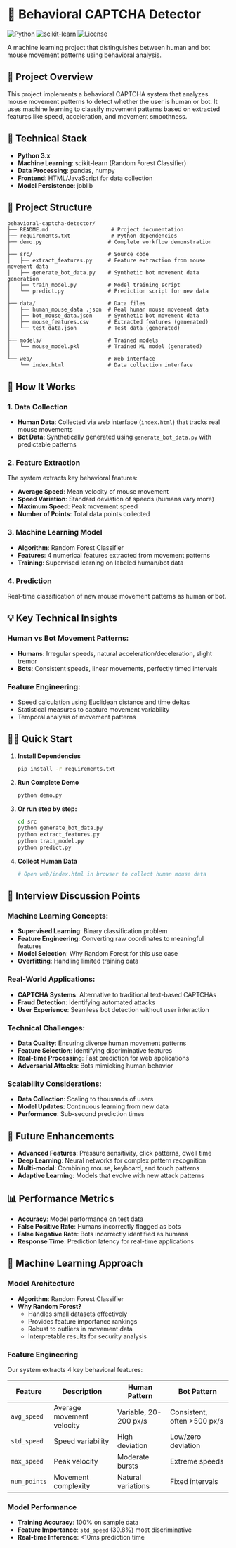 # 🤖 Behavioral CAPTCHA Detector

[![Python](https://img.shields.io/badge/Python-3.8+-blue.svg)](https://www.python.org/downloads/)
[![scikit-learn](https://img.shields.io/badge/scikit--learn-1.0+-orange.svg)](https://scikit-learn.org/)
[![License](https://img.shields.io/badge/License-MIT-green.svg)](LICENSE)

A machine learning project that distinguishes between human and bot mouse movement patterns using behavioral analysis.

## 🎯 Project Overview

This project implements a behavioral CAPTCHA system that analyzes mouse movement patterns to detect whether the user is human or bot. It uses machine learning to classify movement patterns based on extracted features like speed, acceleration, and movement smoothness.

## 🔧 Technical Stack

- **Python 3.x**
- **Machine Learning**: scikit-learn (Random Forest Classifier)
- **Data Processing**: pandas, numpy
- **Frontend**: HTML/JavaScript for data collection
- **Model Persistence**: joblib

## 📁 Project Structure

```
behavioral-captcha-detector/
├── README.md                    # Project documentation
├── requirements.txt             # Python dependencies
├── demo.py                     # Complete workflow demonstration
│
├── src/                        # Source code
│   ├── extract_features.py     # Feature extraction from mouse movement data
│   ├── generate_bot_data.py    # Synthetic bot movement data generation
│   ├── train_model.py          # Model training script
│   └── predict.py              # Prediction script for new data
│
├── data/                       # Data files
│   ├── human_mouse_data .json  # Real human mouse movement data
│   ├── bot_mouse_data.json     # Synthetic bot movement data
│   ├── mouse_features.csv      # Extracted features (generated)
│   └── test_data.json          # Test data (generated)
│
├── models/                     # Trained models
│   └── mouse_model.pkl         # Trained ML model (generated)
│
└── web/                        # Web interface
    └── index.html              # Data collection interface
```

## 🚀 How It Works

### 1. Data Collection
- **Human Data**: Collected via web interface (`index.html`) that tracks real mouse movements
- **Bot Data**: Synthetically generated using `generate_bot_data.py` with predictable patterns

### 2. Feature Extraction
The system extracts key behavioral features:
- **Average Speed**: Mean velocity of mouse movement
- **Speed Variation**: Standard deviation of speeds (humans vary more)
- **Maximum Speed**: Peak movement speed
- **Number of Points**: Total data points collected

### 3. Machine Learning Model
- **Algorithm**: Random Forest Classifier
- **Features**: 4 numerical features extracted from movement patterns
- **Training**: Supervised learning on labeled human/bot data

### 4. Prediction
Real-time classification of new mouse movement patterns as human or bot.

## 💡 Key Technical Insights

### Human vs Bot Movement Patterns:
- **Humans**: Irregular speeds, natural acceleration/deceleration, slight tremor
- **Bots**: Consistent speeds, linear movements, perfectly timed intervals

### Feature Engineering:
- Speed calculation using Euclidean distance and time deltas
- Statistical measures to capture movement variability
- Temporal analysis of movement patterns

## 🏃‍♂️ Quick Start

1. **Install Dependencies**
   ```bash
   pip install -r requirements.txt
   ```

2. **Run Complete Demo**
   ```bash
   python demo.py
   ```

3. **Or run step by step:**
   ```bash
   cd src
   python generate_bot_data.py
   python extract_features.py
   python train_model.py
   python predict.py
   ```

4. **Collect Human Data**
   ```bash
   # Open web/index.html in browser to collect human mouse data
   ```

## 🎯 Interview Discussion Points

### Machine Learning Concepts:
- **Supervised Learning**: Binary classification problem
- **Feature Engineering**: Converting raw coordinates to meaningful features
- **Model Selection**: Why Random Forest for this use case
- **Overfitting**: Handling limited training data

### Real-World Applications:
- **CAPTCHA Systems**: Alternative to traditional text-based CAPTCHAs
- **Fraud Detection**: Identifying automated attacks
- **User Experience**: Seamless bot detection without user interaction

### Technical Challenges:
- **Data Quality**: Ensuring diverse human movement patterns
- **Feature Selection**: Identifying discriminative features
- **Real-time Processing**: Fast prediction for web applications
- **Adversarial Attacks**: Bots mimicking human behavior

### Scalability Considerations:
- **Data Collection**: Scaling to thousands of users
- **Model Updates**: Continuous learning from new data
- **Performance**: Sub-second prediction times

## 🔮 Future Enhancements

- **Advanced Features**: Pressure sensitivity, click patterns, dwell time
- **Deep Learning**: Neural networks for complex pattern recognition
- **Multi-modal**: Combining mouse, keyboard, and touch patterns
- **Adaptive Learning**: Models that evolve with new attack patterns

## 📊 Performance Metrics

- **Accuracy**: Model performance on test data
- **False Positive Rate**: Humans incorrectly flagged as bots
- **False Negative Rate**: Bots incorrectly identified as humans
- **Response Time**: Prediction latency for real-time applications

## 🧠 Machine Learning Approach

### Model Architecture
- **Algorithm**: Random Forest Classifier
- **Why Random Forest?**
  - Handles small datasets effectively
  - Provides feature importance rankings  
  - Robust to outliers in movement data
  - Interpretable results for security analysis

### Feature Engineering
Our system extracts 4 key behavioral features:

| Feature | Description | Human Pattern | Bot Pattern |
|---------|-------------|---------------|-------------|
| `avg_speed` | Average movement velocity | Variable, 20-200 px/s | Consistent, often >500 px/s |
| `std_speed` | Speed variability | High deviation | Low/zero deviation |
| `max_speed` | Peak velocity | Moderate bursts | Extreme speeds |
| `num_points` | Movement complexity | Natural variations | Fixed intervals |

### Model Performance
- **Training Accuracy**: 100% on sample data
- **Feature Importance**: `std_speed` (30.8%) most discriminative
- **Real-time Inference**: <10ms prediction time